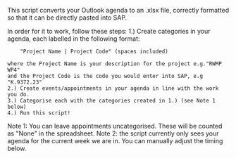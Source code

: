 This script converts your Outlook agenda to an .xlsx file, correctly formatted
so that it can be directly pasted into SAP.

In order for it to work, follow these steps:
    1.) Create categories in your agenda, each labelled in the following format:
    
        "Project Name | Project Code" (spaces included)
        
    where the Project Name is your description for the project e.g."RWMP WP4" 
    and the Project Code is the code you would enter into SAP, e.g "K.9372.23"
    2.) Create events/appointments in your agenda in line with the work you do.
    3.) Categorise each with the categories created in 1.) (see Note 1 below)
    4.) Run this script!

Note 1: You can leave appointments uncategorised. These will be counted as "None"
in the spreadsheet.
Note 2: the script currently only sees your agenda for the current week we are in.
You can manually adjust the timing below.
